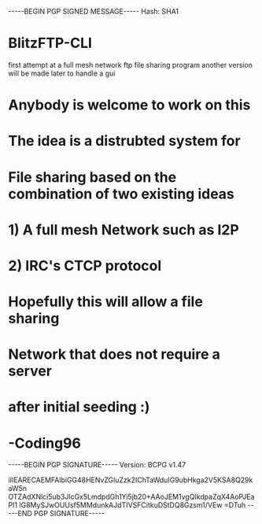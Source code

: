 -----BEGIN PGP SIGNED MESSAGE-----
Hash: SHA1

# BlitzFTP-CLI
first attempt at a full mesh network ftp file sharing program another version will be made later to handle a gui

#
# Anybody is welcome to work on this 
# The idea is a distrubted system for 
# File sharing based on the combination of two existing ideas
# 1) A full mesh Network such as I2P
# 2) IRC's CTCP protocol 
#
# Hopefully this will allow a file sharing
# Network that does not require a server
# after initial seeding :)
# -Coding96
-----BEGIN PGP SIGNATURE-----
Version: BCPG v1.47

iIIEARECAEMFAlbiGG48HENvZGluZzk2IChTaWduIG9ubHkga2V5KSA8Q29kaW5n
OTZAdXNlci5ub3JlcGx5LmdpdGh1Yi5jb20+AAoJEM1vgQIkdpaZqX4AoPJEaPI1
lG8MySJwOUUsf5MMdunkAJdTIVSFCitkuDStDQ8Gzsm1/VEw
=DTuh
-----END PGP SIGNATURE-----
